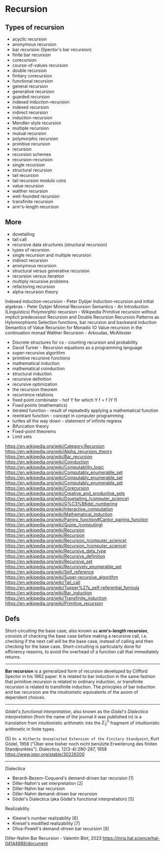 # Recursion

## Types of recursion

- acyclic recursion
- anonymous recursion
- bar recursion (Spector's bar recursion)
- finite bar recursion
- corecursion
- course-of-values recursion
- double recursion
- finitary corecursion
- functional recursion
- general recursion
- generative recursion
- guarded recursion
- indexed induction-recursion
- indexed recursion
- indirect recursion
- induction-recursion
- Mendler-style recursion
- multiple recursion
- mutual recursion
- polymorphic recursion
- primitive recursion
- recursion
- recursion schemes
- recursion-recursion
- single recursion
- structural recursion
- tail recursion
- tail recursion modulo cons
- value recursion
- walther recursion
- well-founded recursion
- transfinite recursion
- arm's-length recursion


## More

- dovetailing
- tail call
- recursive data structures (structural recursion)
- types of recursion
- single recursion and multiple recursion
- indirect recursion
- anonymous recursion
- structural versus generative recursion
- recursion versus iteration
- multiply recursive problems
- refactoring recursion
- alpha recursion theory


Indexed induction-recursion - Peter Dybjer
Induction-recursion and initial algebras - Peter Dybjer
Minimal Recursion Semantics - An Introduction (Linguistics)
Polymorphic recursion - Wikipedia
Primitive recursion without implicit predecessor
Recursion and Double Recursion
Recursion Patterns as Hylomorphisms
Selection functions, bar recursion and backward induction
Semantics of Value Recursion for Monadic IO
Value recursion in the continuation monad
Walther Recursion - Arkoudas, McAllester



- Discrete structures for cs - counting recursion and probability
- David Turner - Recursion equations as a programming language
- super-recursive algorithm
- primitive recursive functions
- mathematical induction
- mathematical coinduction
- structural induction
- recursive definition
- recursive optimization
- the recursion theorem
- recurrence relations
- fixed point combinator - hof Y for which Y f = f (Y f)
- Fixed points (mathematics)
- iterated function - result of repeatedly applying a mathematical function
- reentrant function - concept in computer programming
- turtles all the way down - statement of infinite regress
- Bifurcation theory
- Fixed-point theorems
- Limit sets



https://en.wikipedia.org/wiki/Category:Recursion
https://en.wikipedia.org/wiki/Alpha_recursion_theory
https://en.wikipedia.org/wiki/Bar_recursion
https://en.wikipedia.org/wiki/Coinduction
https://en.wikipedia.org/wiki/Computability_logic
https://en.wikipedia.org/wiki/Computably_enumerable_set
https://en.wikipedia.org/wiki/Computably_enumerable_set
https://en.wikipedia.org/wiki/Computably_enumerable_set
https://en.wikipedia.org/wiki/Corecursion
https://en.wikipedia.org/wiki/Creative_and_productive_sets
https://en.wikipedia.org/wiki/Dovetailing_(computer_science)
https://en.wikipedia.org/wiki/G%C3%B6del_numbering
https://en.wikipedia.org/wiki/Interactive_computation
https://en.wikipedia.org/wiki/Mathematical_induction
https://en.wikipedia.org/wiki/Pairing_function#Cantor_pairing_function
https://en.wikipedia.org/wiki/Quine_(computing)
https://en.wikipedia.org/wiki/Recursion
https://en.wikipedia.org/wiki/Recursion
https://en.wikipedia.org/wiki/Recursion_(computer_science)
https://en.wikipedia.org/wiki/Recursion_(computer_science)
https://en.wikipedia.org/wiki/Recursive_data_type
https://en.wikipedia.org/wiki/Recursive_definition
https://en.wikipedia.org/wiki/Recursive_set
https://en.wikipedia.org/wiki/Recursively_enumerable_set
https://en.wikipedia.org/wiki/Self_reference
https://en.wikipedia.org/wiki/Super-recursive_algorithm
https://en.wikipedia.org/wiki/Tail_call
https://en.wikipedia.org/wiki/Tupper%27s_self-referential_formula
https://en.wikipedia.org/wiki/Bar_induction
https://en.wikipedia.org/wiki/Transfinite_induction
https://en.wikipedia.org/wiki/Primitive_recursion

## Defs

Short-circuiting the base case, also known as **arm's-length recursion**, consists of checking the base case before making a recursive call, i.e. checking if the next call will be the base case, instead of calling and then checking for the base case. Short-circuiting is particularly done for efficiency reasons, to avoid the overhead of a function call that immediately returns.

---

**Bar recursion** is a generalized form of recursion developed by Clifford Spector in his 1962 paper. It is related to bar induction in the same fashion that primitive recursion is related to ordinary induction, or transfinite recursion is related to transfinite induction. The principles of bar induction and bar recursion are the intuitionistic equivalents of the axiom of dependent choices.

---


*Gödel's functional interpretation*, also known as the *Gödel's Dialectica interpretation* (from the name of the journal it was published in) is a translation from intuitionistic arithmetic into the $Σ^0_2$ fragment of intuitionistic arithmetic in finite types.

[5] `On a Hitherto Unexploited Extension of the Finitary Standpoint`, Kurt Gödel, 1958 ("Über eine bisher noch nicht benützte Erweiterung des finiten Standpunktes"). Dialectica, 12(3-4):280-287, 1958 https://www.jstor.org/stable/30226200

---

Dialectica
- Berardi-Bezem-Coquand's demand-driven bar recursion [1]
- Diller-Nahm's set interpretation [2]
- Diller-Nahm bar recursion
- Diller-Nahm demand-driven bar recursion
- Gödel's Dialectica (aka Gödel's functional interpretation) [5]

Realizability
- Kleene's number realizability [6]
- Kreisel's modified realizability [7]
- Oliva-Powell's demand-driven bar recursion [8]

Diller-Nahm Bar Recursion - Valentin Blot, 2023
https://inria.hal.science/hal-04144888/document
